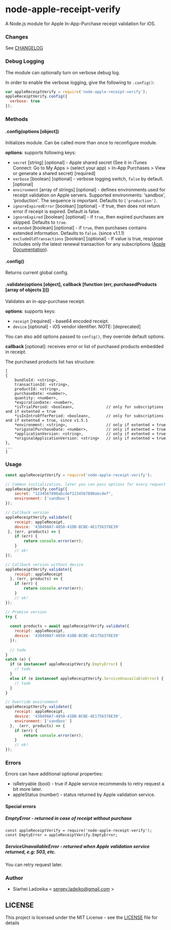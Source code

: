 # node-apple-receipt-verify

A Node.js module for Apple In-App-Purchase receipt validation for iOS.

### Changes

See [CHANGELOG](CHANGELOG.md)

### Debug Logging

The module can optionally turn on verbose debug log.

In order to enable the verbose logging, give the following to `.config()`:

```javascript
var appleReceiptVerify = require('node-apple-receipt-verify');
appleReceiptVerify.config({
  verbose: true
});
```

### Methods

#### .config(options [object])

Initializes module. Can be called more than once to reconfigure module.

**options**: supports following keys:
- `secret` \[string\] \[optional\] - Apple shared secret (See it in iTunes Connect: Go to My Apps > (select your app) > In-App Purchases > View or generate a shared secret) [required]
- `verbose` \[boolean\] \[optional\] - verbose logging switch, `false` by default. [optional]
- `environment` \[array of strings\] \[optional\] - defines environments used for receipt validation on Apple servers. Supported environments: 'sandbox', 'production'. The sequence is important. Defaults to `['production']`.
- `ignoreExpiredError` \[boolean\] \[optional\] - if true, then does not return error if receipt is expired. Default is false.
- `ignoreExpired` \[boolean\] \[optional\] - if `true`, then expired purchases are skipped. Defaults to `true`.
- `extended` \[boolean\] \[optional\] - if `true`, then purchases contains extended information. Defaults to `false`. (since v1.1.1)
- `excludeOldTransactions` \[boolean\] \[optional\] -  If value is true, response includes only the latest renewal transaction for any subscriptions ([Apple Documentation](https://developer.apple.com/library/archive/releasenotes/General/ValidateAppStoreReceipt/Chapters/ValidateRemotely.html#//apple_ref/doc/uid/TP40010573-CH104-SW3)).

#### .config()

Returns current global config.

#### .validate(options [object], callback [function (err, purchasedProducts [array of objects ])])

Validates an in-app-purchase receipt.

**options**: supports keys:
- `receipt` \[required\] - base64 encoded receipt.
- `device` \[optional\] - iOS vendor identifier. NOTE: [deprecated]

You can also add options passed to ```config()```, they override default options.

**callback** \[optional\]:  receives error or list of purchased products embedded in receipt.

The purchased products list has structure:

```
[
{
    bundleId: <string>,
    transactionId: <string>,
    productId: <string>,
    purchaseDate: <number>,
    quantity: <number>,
    *expirationDate: <number>,
    *isTrialPeriod: <boolean>,              // only for subscriptions and if extented = true
    *isInIntroOfferPeriod: <boolean>,       // only for subscriptions and if extented = true, since v1.5.1
    *environment: <string>,                 // only if extented = true
    *originalPurchaseDate: <number>,        // only if extented = true
    *applicationVersion: <string>,          // only if extented = true
    *originalApplicationVersion: <string>   // only if extented = true
},
...
]
```

### Usage

```javascript
const appleReceiptVerify = require('node-apple-receipt-verify');

// Common initialization, later you can pass options for every request in options
appleReceiptVerify.config({
    secret: "1234567890abcdef1234567890abcdef",
    environment: ['sandbox']
});

// Callback version
appleReceiptVerify.validate({
    receipt: appleReceipt,
    device: '438498A7-4850-41DB-BCBE-4E1756378E39'
 }, (err, products) => {
    if (err) {
        return console.error(err);
    }
    // ok!
});

// Callback version without device
appleReceiptVerify.validate({
    receipt: appleReceipt
  }, (err, products) => {
    if (err) {
        return console.error(err);
    }
    // ok!
});

// Promise version
try {
  
  const products = await appleReceiptVerify.validate({
    receipt: appleReceipt,
    device: '438498A7-4850-41DB-BCBE-4E1756378E39'
  });
  
  // todo
}
catch (e) {
  if (e instanceof appleReceiptVerify.EmptyError) {
    // todo
  }
  else if (e instanceof appleReceiptVerify.ServiceUnavailableError) {
    // todo 
  }
}

// Override environment
appleReceiptVerify.validate({
    receipt: appleReceipt,
    device: '438498A7-4850-41DB-BCBE-4E1756378E39',
    environment: ['sandbox' ]
  },  (err, products) => {
    if (err) {
        return console.error(err);
    }
    // ok!
});

```

### Errors

Errors can have additional optional properties:

* isRetryable (bool) - true if Apple service recommends to retry request a bit more later.
* appleStatus (number) - status returned by Apple validation service.

#### Special errors

##### EmptyError - returned in case of receipt without purchase

```
const appleReceiptVerify = require('node-apple-receipt-verify');
const EmptyError = appleReceiptVerify.EmptyError;
```

##### ServiceUnavailableError - returned when Apple validation service returned, e.g: 503, etc.

You can retry request later.

### Author
* Siarhei Ladzeika < <sergey.ladeiko@gmail.com> >

## LICENSE
This project is licensed under the MIT License - see the [LICENSE](LICENSE) file for details
